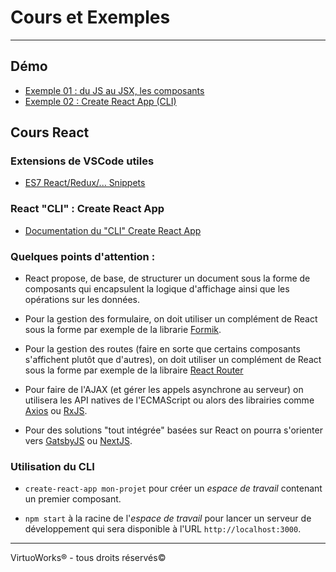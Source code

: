 #  Cours et Exemples

---

## Démo

* [Exemple 01 : du JS au JSX, les composants](./exemple01)
* [Exemple 02 : Create React App (CLI)](./exemple02)

## Cours React

### Extensions de VSCode utiles

* [ES7 React/Redux/... Snippets](https://marketplace.visualstudio.com/items?itemName=dsznajder.es7-react-js-snippets)

###  React "CLI" : Create React App

* [Documentation du "CLI" Create React App](https://github.com/facebook/create-react-app)

### Quelques points d'attention :

* React propose, de base, de structurer un document sous la forme de composants
  qui encapsulent la logique d'affichage ainsi que les opérations sur les données.

* Pour la gestion des formulaire, on doit utiliser un complément de React sous la
  forme par exemple de la librarie [Formik](https://formik.org/).

* Pour la gestion des routes (faire en sorte que certains composants s'affichent
  plutôt que d'autres), on doit utiliser un complément de React sous la forme
  par exemple de la libraire [React Router](https://reactrouter.com/)

* Pour faire de l'AJAX (et gérer les appels asynchrone au serveur) on utilisera
  les API natives de l'ECMAScript ou alors des librairies comme [Axios](https://github.com/axios/axios)
  ou [RxJS](https://rxjs-dev.firebaseapp.com/api/ajax/ajax).

* Pour des solutions "tout intégrée" basées sur React on pourra s'orienter vers
  [GatsbyJS](https://www.gatsbyjs.org/) ou [NextJS](https://nextjs.org/).

### Utilisation du CLI

* `create-react-app mon-projet` pour créer un *espace de travail* contenant un premier composant.

* `npm start` à la racine de l'*espace de travail* pour lancer un serveur de développement qui sera disponible à l'URL `http://localhost:3000`.

---

VirtuoWorks® - tous droits réservés©
